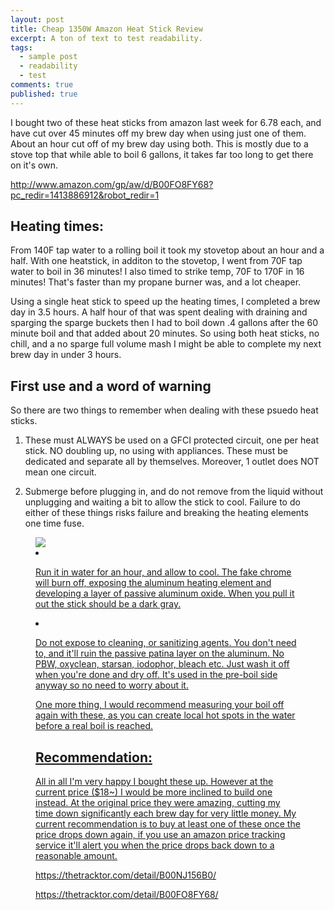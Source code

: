```yaml
---
layout: post
title: Cheap 1350W Amazon Heat Stick Review
excerpt: A ton of text to test readability.
tags: 
  - sample post
  - readability
  - test
comments: true
published: true
---
```


I bought two of these heat sticks from amazon last week for 6.78 each, and have cut over 45 minutes off my brew day when using just one of them. About an hour cut off of my brew day using both. This is mostly due to a stove top that while able to boil 6 gallons, it takes far too long to get there on it's own.

http://www.amazon.com/gp/aw/d/B00FO8FY68?pc_redir=1413886912&robot_redir=1

## Heating times:

From 140F tap water to a rolling boil it took my stovetop about an hour and a half. With one heatstick, in additon to the stovetop, I went from 70F tap water to boil in 36 minutes! I also timed to strike temp, 70F to 170F in 16 minutes! That's faster than my propane burner was, and a lot cheaper.

Using a single heat stick to speed up the heating times, I completed a brew day in 3.5 hours. A half hour of that was spent dealing with draining and sparging the sparge buckets then I had to boil down .4 gallons after the 60 minute boil and that added about 20 minutes. So using both heat sticks, no chill, and a no sparge full volume mash I might be able to complete my next brew day in under 3 hours.

## First use and a word of warning

So there are two things to remember when dealing with these psuedo heat sticks.

1) These must ALWAYS be used on a GFCI protected circuit, one per heat stick. NO doubling up, no using with appliances. These must be dedicated and separate all by themselves. Moreover, 1 outlet does NOT mean one circuit.

2) Submerge before plugging in, and do not remove from the liquid without unplugging and waiting a bit to allow the  stick to cool. Failure to do either of these things risks failure and breaking the heating elements one time fuse.

<figure>
	<a href="http:pricelessb.github.io\images\HeatStick.jpg"><img src="http:pricelessb.github.io\images\HeatStick.jpg"></a>
	<figcaption><a href="http:pricelessb.github.io\images\HeatStick.jpg" title="The top is slightly gray, this is what it should look like after boiling in water for an hour. The bottom has a much darker color, I had to boil the wort down a little after the typical 60 minutes as I was .4 gallons too high :(</a>.</figcaption>
</figure>

3) Run it in water for an hour, and allow to cool. The fake chrome will burn off, exposing the aluminum heating element and developing a layer of passive aluminum oxide. When you pull it out the stick should be a dark gray.

4) Do not expose to cleaning, or sanitizing agents. You don't need to, and it'll ruin the passive patina layer on the aluminum. No PBW, oxyclean, starsan, iodophor, bleach etc. Just wash it off when you're done and dry off. It's used in the pre-boil side anyway so no need to worry about it.

One more thing, I would recommend measuring your boil off again with these, as you can create local hot spots in the water before a real boil is reached.

## Recommendation:

All in all I'm very happy I bought these up. However at the current price ($18~) I would be more inclined to build one instead.  At the original price they were amazing, cutting my time down significantly each brew day for very little money. My current recommendation is to buy at least one of these once the price drops down again, if you use an amazon price tracking service it'll alert you when the price drops back down to a reasonable amount.

https://thetracktor.com/detail/B00NJ156B0/

https://thetracktor.com/detail/B00FO8FY68/